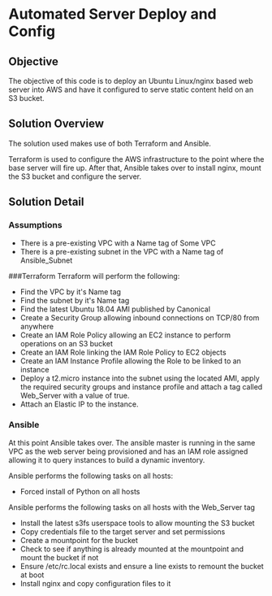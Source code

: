 # Automated Server Deploy and Config
## Objective
The objective of this code is to deploy an Ubuntu Linux/nginx based web server into AWS and have it configured to serve static content held on an S3 bucket.
## Solution Overview
The solution used makes use of both Terraform and Ansible.

Terraform is used to configure the AWS infrastructure to the point where the base server will fire up.  After that, Ansible takes over to install nginx, mount the S3 bucket and configure the server.
## Solution Detail
### Assumptions
 - There is a pre-existing VPC with a Name tag of Some VPC
 - There is a pre-existing subnet in the VPC with a Name tag of Ansible_Subnet
 
###Terraform
Terraform will perform the following:
 - Find the VPC by it's Name tag
 - Find the subnet by it's Name tag
 - Find the latest Ubuntu 18.04 AMI published by Canonical
 - Create a Security Group allowing inbound connections on TCP/80 from anywhere
 - Create an IAM Role Policy allowing an EC2 instance to perform operations on an S3 bucket
 - Create an IAM Role linking the IAM Role Policy to EC2 objects
 - Create an IAM Instance Profile allowing the Role to be linked to an instance
 - Deploy a t2.micro instance into the subnet using the located AMI, apply the required security groups and instance profile and attach a tag called Web_Server with a value of true.
 - Attach an Elastic IP to the instance.

### Ansible
At this point Ansible takes over.  The ansible master is running in the same VPC as the web server being provisioned and has an IAM role assigned allowing it to query instances to build a dynamic inventory.

Ansible performs the following tasks on all hosts:
 - Forced install of Python on all hosts

Ansible performs the following tasks on all hosts with the Web_Server tag

 - Install the latest s3fs userspace tools to allow mounting the S3 bucket
 - Copy credentials file to the target server and set permissions
 - Create a mountpoint for the bucket
 - Check to see if anything is already mounted at the mountpoint and mount the bucket if not
 - Ensure /etc/rc.local exists and ensure a line exists to remount the bucket at boot
 - Install nginx and copy configuration files to it